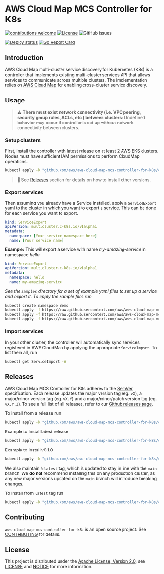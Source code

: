 # AWS Cloud Map MCS Controller for K8s

[![contributions welcome](https://img.shields.io/badge/contributions-welcome-brightgreen.svg?style=flat)](https://github.com/aws/aws-cloud-map-mcs-controller-for-k8s/issues)
[![License](https://img.shields.io/badge/license-Apache--2.0-blue.svg?color=success)](http://www.apache.org/licenses/LICENSE-2.0)
![GitHub issues](https://img.shields.io/github/issues-raw/aws/aws-cloud-map-mcs-controller-for-k8s?style=flat)

[![Deploy status](https://github.com/aws/aws-cloud-map-mcs-controller-for-k8s/actions/workflows/deploy.yml/badge.svg)](https://github.com/aws/aws-cloud-map-mcs-controller-for-k8s/actions/workflows/deploy.yml)
[![Go Report Card](https://goreportcard.com/badge/github.com/aws/aws-cloud-map-mcs-controller-for-k8s)](https://goreportcard.com/report/github.com/aws/aws-cloud-map-mcs-controller-for-k8s)

## Introduction
AWS Cloud Map multi-cluster service discovery for Kubernetes (K8s) is a controller that implements existing multi-cluster services API that allows services to communicate across multiple clusters. The implementation relies on [AWS Cloud Map](https://aws.amazon.com/cloud-map/) for enabling cross-cluster service discovery.

## Usage
> ⚠ **There must exist network connectivity (i.e. VPC peering, security group rules, ACLs, etc.) between clusters**: Undefined behavior may occur if controller is set up without network connectivity between clusters.

### Setup clusters

First, install the controller with latest release on at least 2 AWS EKS clusters. Nodes must have sufficient IAM permissions to perform CloudMap operations.

```sh
kubectl apply -k "github.com/aws/aws-cloud-map-mcs-controller-for-k8s/config/controller_install_release"
```

> 📌 See [Releases](#Releases) section for details on how to install other versions.

### Export services

Then assuming you already have a Service installed, apply a `ServiceExport` yaml to the cluster in which you want to export a service. This can be done for each service you want to export.

```yaml
kind: ServiceExport
apiVersion: multicluster.x-k8s.io/v1alpha1
metadata:
  namespace: [Your service namespace here]
  name: [Your service name]
```

**Example:** This will export a service with name *my-amazing-service* in namespace *hello*
```yaml
kind: ServiceExport
apiVersion: multicluster.x-k8s.io/v1alpha1
metadata:
  namespace: hello
  name: my-amazing-service
```

*See the `samples` directory for a set of example yaml files to set up a service and export it. To apply the sample files run*
```sh
kubectl create namespace demo
kubectl apply -f https://raw.githubusercontent.com/aws/aws-cloud-map-mcs-controller-for-k8s/main/samples/demo-deployment.yaml
kubectl apply -f https://raw.githubusercontent.com/aws/aws-cloud-map-mcs-controller-for-k8s/main/samples/demo-service.yaml
kubectl apply -f https://raw.githubusercontent.com/aws/aws-cloud-map-mcs-controller-for-k8s/main/samples/demo-export.yaml
```

### Import services

In your other cluster, the controller will automatically sync services registered in AWS CloudMap by applying the appropriate `ServiceImport`. To list them all, run
```sh
kubectl get ServiceImport -A
```

## Releases

AWS Cloud Map MCS Controller for K8s adheres to the [SemVer](https://semver.org/) specification. Each release updates the major version tag (eg. `vX`), a major/minor version tag (eg. `vX.Y`) and a major/minor/patch version tag (eg. `vX.Y.Z`). To see a full list of all releases, refer to our [Github releases page](https://github.com/aws/aws-cloud-map-mcs-controller-for-k8s/releases).

To install from a release run
```sh
kubectl apply -k "github.com/aws/aws-cloud-map-mcs-controller-for-k8s/config/controller_install_release[?ref=*git version tag*]"
```

Example to install latest release
```sh
kubectl apply -k "github.com/aws/aws-cloud-map-mcs-controller-for-k8s/config/controller_install_release"
```

Example to install v0.1.0
```sh
kubectl apply -k "github.com/aws/aws-cloud-map-mcs-controller-for-k8s/config/controller_install_release?ref=v0.1.0"
```

We also maintain a `latest` tag, which is updated to stay in line with the `main` branch. We **do not** recommend installing this on any production cluster, as any new major versions updated on the `main` branch will introduce breaking changes.

To install from `latest` tag run
```sh
kubectl apply -k "github.com/aws/aws-cloud-map-mcs-controller-for-k8s/config/controller_install_latest"
```

## Contributing
`aws-cloud-map-mcs-controller-for-k8s` is an open source project. See [CONTRIBUTING](https://github.com/aws/aws-cloud-map-mcs-controller-for-k8s/blob/main/CONTRIBUTING.md) for details.

## License

This project is distributed under the
[Apache License, Version 2.0](http://www.apache.org/licenses/LICENSE-2.0),
see [LICENSE](https://github.com/aws/aws-cloud-map-mcs-controller-for-k8s/blob/main/LICENSE) and [NOTICE](https://github.com/aws/aws-cloud-map-mcs-controller-for-k8s/blob/main/NOTICE) for more information.

